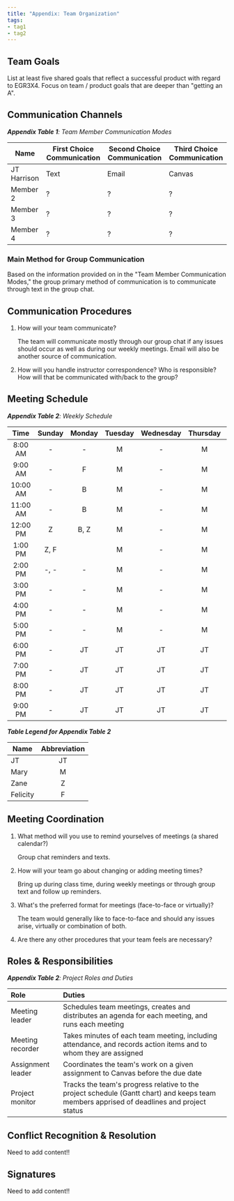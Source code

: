 ```yaml
---
title: "Appendix: Team Organization"
tags:
- tag1
- tag2
---
```


## Team Goals

List at least five shared goals that reflect a successful product with regard to EGR3X4. Focus on team / product goals that are deeper than "getting an A".

## Communication Channels

_**Appendix Table 1**: Team Member Communication Modes_

|Name                 | First Choice Communication | Second Choice Communication | Third Choice Communication |
|---------------------|----------------------------|-----------------------------|----------------------------|
|JT Harrison |  Text | Email | Canvas |
|Member 2 |  ? | ? | ? |
|Member 3 |  ? | ? | ? |
|Member 4 |  ? | ? | ? |

### Main Method for Group Communication

Based on the information provided on in the "Team Member Communication Modes," the group primary method of communication is to communicate through text in the group chat.
 
## Communication Procedures

1. How will your team communicate?

    The team will communicate mostly through our group chat if any issues should occur as well as during our weekly meetings. Email will also be another source of communication.

2. How will you handle instructor correspondence? Who is responsible? How will that be communicated with/back to the group?

## Meeting Schedule

_**Appendix Table 2**: Weekly Schedule_

| Time | Sunday | Monday | Tuesday | Wednesday | Thursday | Friday | Saturday |
| :------: | :----: | :----: | :----: | :----: | :----: | :----: | :-----: |
| 8:00 AM | - | - | M | - | M | - | - |
| 9:00 AM | - | F | M | - | M | - | - |
| 10:00 AM | - | B | M | - | M | - | - |
| 11:00 AM | - | B | M | - | M | - | - |
| 12:00 PM | Z | B, Z | M | - | M | - | - |
| 1:00 PM | Z, F |  | M | - | M | - | - |
| 2:00 PM | -, - | - | M | - | M | - | - |
| 3:00 PM | - | - | M | - | M | - | - |
| 4:00 PM | - | - | M | - | M | - | - |
| 5:00 PM | - | - | M | - | M | - | - |
| 6:00 PM | - | JT | JT | JT | JT | JT | JT |
| 7:00 PM | - | JT | JT | JT | JT | JT | JT |
| 8:00 PM | - | JT | JT | JT | JT| JT | JT |
| 9:00 PM | - | JT | JT | JT | JT | JT | JT |

_**Table Legend for Appendix Table 2**_

| Name | Abbreviation |
| ----- | :------: |
| JT | JT |
| Mary | M |
| Zane | Z |
| Felicity | F |


## Meeting Coordination

1. What method will you use to remind yourselves of meetings (a shared calendar?)

    Group chat reminders and texts.

1. How will your team go about changing or adding meeting times?

    Bring up during class time, during weekly meetings or through group text and follow up reminders.

1. What's the preferred format for meetings (face-to-face or virtually)?

    The team would generally like to face-to-face and should any issues arise, virtually or combination of both.
    
1. Are there any other procedures that your team feels are necessary?

## Roles & Responsibilities

_**Appendix Table 2**: Project Roles and Duties_

| **Role**          | **Duties**                                                                                                                                |
| :---------------- | :---------------------------------------------------------------------------------------------------------------------------------------- |
| Meeting leader    | Schedules team meetings, creates and distributes an agenda for each meeting, and runs each meeting                                        |
| Meeting recorder  | Takes minutes of each team meeting, including attendance, and records action items and to whom they are assigned                          |
| Assignment leader | Coordinates the team's work on a given assignment to Canvas before the due date                                                           |
| Project monitor   | Tracks the team's progress relative to the project schedule (Gantt chart) and keeps team members apprised of deadlines and project status |

## Conflict Recognition & Resolution

Need to add content!!


## Signatures

Need to add content!!

